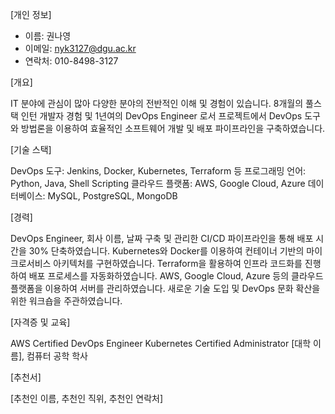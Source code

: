 [개인 정보]

- 이름: 권나영
- 이메일: nyk3127@dgu.ac.kr
- 연락처: 010-8498-3127

[개요]

IT 분야에 관심이 많아 다양한 분야의 전반적인 이해 및 경험이 있습니다. 8개월의 풀스택 인턴 개발자 경험 및 1년여의 DevOps Engineer 로서 프로젝트에서 DevOps 도구와 방법론을 이용하여 효율적인 소프트웨어 개발 및 배포 파이프라인을 구축하였습니다.

[기술 스택]

DevOps 도구: Jenkins, Docker, Kubernetes, Terraform 등
프로그래밍 언어: Python, Java, Shell Scripting
클라우드 플랫폼: AWS, Google Cloud, Azure
데이터베이스: MySQL, PostgreSQL, MongoDB

[경력]

DevOps Engineer, 회사 이름, 날짜
구축 및 관리한 CI/CD 파이프라인을 통해 배포 시간을 30% 단축하였습니다.
Kubernetes와 Docker를 이용하여 컨테이너 기반의 마이크로서비스 아키텍처를 구현하였습니다.
Terraform을 활용하여 인프라 코드화를 진행하여 배포 프로세스를 자동화하였습니다.
AWS, Google Cloud, Azure 등의 클라우드 플랫폼을 이용하여 서버를 관리하였습니다.
새로운 기술 도입 및 DevOps 문화 확산을 위한 워크숍을 주관하였습니다.

[자격증 및 교육]

AWS Certified DevOps Engineer
Kubernetes Certified Administrator
[대학 이름], 컴퓨터 공학 학사

[추천서]

[추천인 이름, 추천인 직위, 추천인 연락처]
